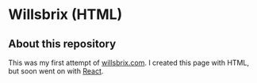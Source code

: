 # Willsbrix (HTML)
## About this repository
This was my first attempt of [willsbrix.com](https://willsbrix.com). I created this page with HTML, but soon went on with [React](https://github.com/nevthereal/willsbrix-v3).
